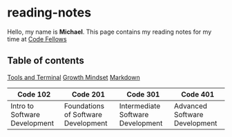 # reading-notes
Hello, my name is **Michael**. This page contains my reading notes for my time at
[Code Fellows](https://www.codefellows.org/)



## Table of contents
[Tools and Terminal](tools-terminal.md)
[Growth Mindset](GrowthMindset.md)
[Markdown](Markdown.md)


Code 102 | Code 201 |Code 301 | Code 401
-------- | ---------|---------|---------|
Intro to Software Development| Foundations of Software Development | Intermediate Software Development | Advanced Software Development



            
